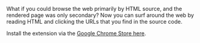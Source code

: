 What if you could browse the web primarily by HTML source, and the rendered page was only secondary? Now you can surf around the web by reading HTML and clicking the URLs that you find in the source code.

Install the extension via the [Google Chrome Store here](https://chrome.google.com/webstore/detail/aipjoeecpaglenjcfmaihdjamahabdoj).
